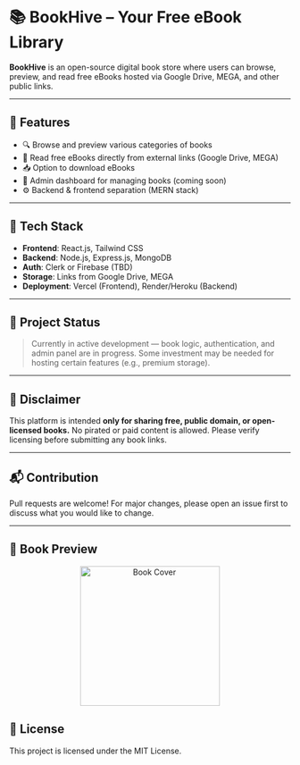 # 📚 BookHive – Your Free eBook Library

**BookHive** is an open-source digital book store where users can browse, preview, and read free eBooks hosted via Google Drive, MEGA, and other public links.

---

## 🌟 Features

- 🔍 Browse and preview various categories of books
- 📖 Read free eBooks directly from external links (Google Drive, MEGA)
- 📥 Option to download eBooks
- 🔐 Admin dashboard for managing books (coming soon)
- ⚙️ Backend & frontend separation (MERN stack)

---

## 📁 Tech Stack

- **Frontend**: React.js, Tailwind CSS
- **Backend**: Node.js, Express.js, MongoDB
- **Auth**: Clerk or Firebase (TBD)
- **Storage**: Links from Google Drive, MEGA
- **Deployment**: Vercel (Frontend), Render/Heroku (Backend)

---

## 🚧 Project Status

> Currently in active development — book logic, authentication, and admin panel are in progress. Some investment may be needed for hosting certain features (e.g., premium storage).

---

## 📌 Disclaimer

This platform is intended **only for sharing free, public domain, or open-licensed books.** No pirated or paid content is allowed. Please verify licensing before submitting any book links.

---

## 📬 Contribution

Pull requests are welcome! For major changes, please open an issue first to discuss what you would like to change.

---

## 📘 Book Preview

<p align="center">
  <img src="https://res.cloudinary.com/drwpjxlfs/image/upload/v1749782491/1_tira7p.jpg" width="250" alt="Book Cover"/>
</p>




## 📄 License

This project is licensed under the MIT License.
